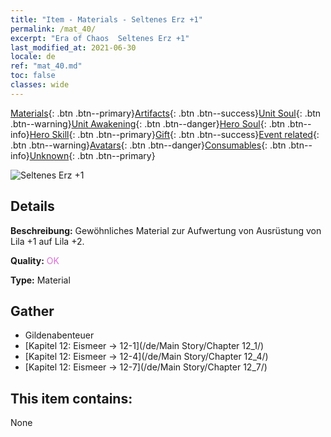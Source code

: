 ```yaml
---
title: "Item - Materials - Seltenes Erz +1"
permalink: /mat_40/
excerpt: "Era of Chaos  Seltenes Erz +1"
last_modified_at: 2021-06-30
locale: de
ref: "mat_40.md"
toc: false
classes: wide
---
```

 [Materials](/ItemsDE/){: .btn .btn--primary}[Artifacts](/ItemsDE/Artifacts/){: .btn .btn--success}[Unit Soul](/ItemsDE/UnitSoul/){: .btn .btn--warning}[Unit Awakening](/ItemsDE/UnitAwakening/){: .btn .btn--danger}[Hero Soul](/ItemsDE/HeroSoul/){: .btn .btn--info}[Hero Skill](/ItemsDE/HeroSkill/){: .btn .btn--primary}[Gift](/ItemsDE/Gift/){: .btn .btn--success}[Event related](/ItemsDE/Events/){: .btn .btn--warning}[Avatars](/ItemsDE/Avatars/){: .btn .btn--danger}[Consumables](/ItemsDE/Consumables/){: .btn .btn--info}[Unknown](/ItemsDE/Unknown/){: .btn .btn--primary}

 ![Seltenes Erz +1](/images/t/i_cailiao_kuangshi2.png)

## Details
 **Beschreibung:** Gewöhnliches Material zur Aufwertung von Ausrüstung von Lila +1 auf Lila +2.

 **Quality:** <span style="color: #DA70D6">OK</span>

 **Type:** Material

## Gather

*    Gildenabenteuer 
*    [Kapitel 12: Eismeer -> 12-1](/de/Main Story/Chapter 12_1/) 
*    [Kapitel 12: Eismeer -> 12-4](/de/Main Story/Chapter 12_4/) 
*    [Kapitel 12: Eismeer -> 12-7](/de/Main Story/Chapter 12_7/) 

## This item contains:

  None

